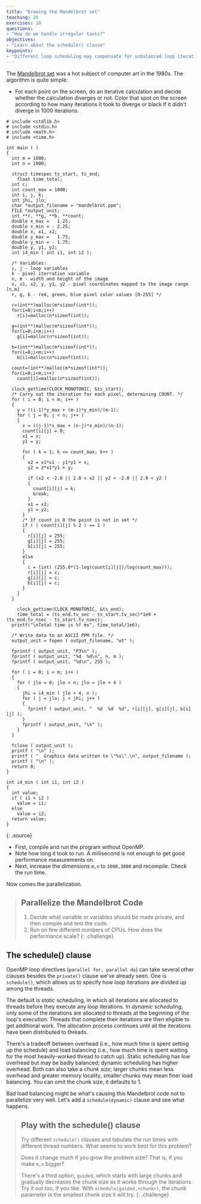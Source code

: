 ```yaml
---
title: "Drawing the Mandelbrot set"
teaching: 20
exercises: 10
questions:
- "How do we handle irregular tasks?"
objectives:
- "Learn about the schedule() clause"
keypoints:
- "Different loop scheduling may compensate for unbalanced loop iterations"
---
```


The <a href="https://en.wikipedia.org/wiki/Mandelbrot_set">Mandelbrot set</a>
was a hot subject of computer art in the 1980s.  The algorithm is quite simple:
- For each point on the screen, do an iterative calculation and decide whether the calculation diverges or not. Color that spot on the screen according to how many iterations it took to diverge or black if it didn't diverge in 1000
iterations.

~~~
# include <stdlib.h>
# include <stdio.h>
# include <math.h>
# include <time.h>

int main ( )
{
  int m = 1000;
  int n = 1000;

  struct timespec ts_start, ts_end;
	float time_total;
  int c;
  int count_max = 1000;
  int i, j, k;
  int jhi, jlo;
  char *output_filename = "mandelbrot.ppm";
  FILE *output_unit;
  int **r, **g, **b, **count;
  double x_max =   1.25;
  double x_min = - 2.25;
  double x, x1, x2;
  double y_max =   1.75;
  double y_min = - 1.75;
  double y, y1, y2;
  int i4_min ( int i1, int i2 );

  /* Variables:
  i, j - loop variables
  k - pixel iterration variable
  n, m - width and height of the image
  x, x1, x2, y, y1, y2 - pixel coordinates mapped to the image range [n,m]
  r, g, b - red, green, blue pixel color values [0-255] */

  r=(int**)malloc(m*sizeof(int*));
  for(i=0;i<m;i++)
    r[i]=malloc(n*sizeof(int));

  g=(int**)malloc(m*sizeof(int*));
  for(i=0;i<m;i++)
    g[i]=malloc(n*sizeof(int));

  b=(int**)malloc(m*sizeof(int*));
  for(i=0;i<m;i++)
    b[i]=malloc(n*sizeof(int));

  count=(int**)malloc(m*sizeof(int*));
  for(i=0;i<m;i++)
    count[i]=malloc(n*sizeof(int));

  clock_gettime(CLOCK_MONOTONIC, &ts_start);
  /* Carry out the iteration for each pixel, determining COUNT. */
  for ( i = 0; i < m; i++ )
  {
    y = ((i-1)*y_max + (m-i)*y_min)/(m-1);
    for ( j = 0; j < n; j++ )
    {
      x = ((j-1)*x_max + (n-j)*x_min)/(n-1);
      count[i][j] = 0;
      x1 = x;
      y1 = y;

      for ( k = 1; k <= count_max; k++ )
      {
        x2 = x1*x1 - y1*y1 + x;
        y2 = 2*x1*y1 + y;

        if (x2 < -2.0 || 2.0 < x2 || y2 < -2.0 || 2.0 < y2 )
        {
          count[i][j] = k;
          break;
        }
        x1 = x2;
        y1 = y2;
      }
      /* If count is 0 the point is not in set */
      if ( ( count[i][j] % 2 ) == 1 )
      {
        r[i][j] = 255;
        g[i][j] = 255;
        b[i][j] = 255;
      }
      else
      {
        c = (int) (255.0*(1-log(count[i][j])/log(count_max)));
        r[i][j] = c;
        g[i][j] = c;
        b[i][j] = c;
      }
    }
  }

	clock_gettime(CLOCK_MONOTONIC, &ts_end);
	time_total = (ts_end.tv_sec - ts_start.tv_sec)*1e9 + (ts_end.tv_nsec - ts_start.tv_nsec);
  printf("\nTotal time is %f ms", time_total/1e6);

  /* Write data to an ASCII PPM file. */
  output_unit = fopen ( output_filename, "wt" );

  fprintf ( output_unit, "P3\n" );
  fprintf ( output_unit, "%d  %d\n", n, m );
  fprintf ( output_unit, "%d\n", 255 );

  for ( i = 0; i < m; i++ )
  {
    for ( jlo = 0; jlo < n; jlo = jlo + 4 )
    {
      jhi = i4_min ( jlo + 4, n );
      for ( j = jlo; j < jhi; j++ )
      {
        fprintf ( output_unit, "  %d  %d  %d", r[i][j], g[i][j], b[i][j] );
      }
      fprintf ( output_unit, "\n" );
    }
  }

  fclose ( output_unit );
  printf ( "\n" );
  printf ( "  Graphics data written to \"%s\".\n", output_filename );
  printf ( "\n" );
  return 0;
}

int i4_min ( int i1, int i2 )
{
  int value;
  if ( i1 < i2 )
    value = i1;
  else
    value = i2;
  return value;
}
~~~
{: .source}

- First, compile and run the program without OpenMP.
- Note how long it took to run. A millisecond is not enough to get good performance measurements on.
- Next, increase the dimensions `m,n` to `3000,3000` and recompile. Check the run time.

Now comes the parallelization.

> ## Parallelize the Mandelbrot Code
> 1. Decide what variable or variables should be made private, and then compile and test the code.
> 2. Run on few different numbers of CPUs. How does the performance scale?
{: .challenge}

## The schedule() clause

OpenMP loop directives (`parallel for, parallel do`) can take several other
clauses besides the `private()` clause we've already seen. One is `schedule()`, which allows us to specify how loop iterations are divided up among the
threads.

The default is *static* scheduling, in which all iterations are allocated to threads before they execute any loop iterations. In *dynamic scheduling*, only some of the iterations are allocated to threads at the beginning of the loop's execution. Threads that complete their iterations are then eligible to get additional work. The allocation process continues until all the iterations have been distributed to threads.

There's a tradeoff between overhead (i.e., how much time is spent setting up the schedule) and load balancing (i.e., how much time is spent waiting for the most heavily-worked thread to catch up). Static scheduling has low overhead but
may be badly balanced; dynamic scheduling has higher overhead. Both can also take a *chunk size*; larger chunks mean less overhead and greater memory locality, smaller chunks may mean finer load balancing. You can omit the chunk
size, it defaults to 1.

Bad load balancing might be what's causing this Mandelbrot code not to parallelize very well. Let's add a `schedule(dynamic)` clause and see what happens.

> ## Play with the schedule() clause
>
> Try different `schedule()` clauses and tabulate the run times with different thread numbers. What seems to work best for this problem?
>
> Does it change much if you grow the problem size? That is, if you make `m,n` bigger?
>
> There's a third option, `guided`, which starts with large chunks and gradually decreases the chunk size as it works through the iterations.
> Try it out too, if you like. With `schedule(guided,<chunk>)`, the chunk parameter is the smallest chunk size it will try.
{: .challenge}
